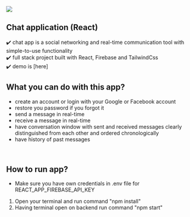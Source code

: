 <img src="https://user-images.githubusercontent.com/102720711/203572288-4cd8424c-b518-4135-be1b-20d8eb38b77d.png"/> 

## Chat application (React)

:heavy_check_mark: chat app is a social networking and real-time communication tool with simple-to-use functionality<br />
:heavy_check_mark: full stack project built with React, Firebase and TailwindCss<br />
:heavy_check_mark: demo is [here]


## What you can do with this app?
- create an account or login with your Google or Facebook account
- restore you password if you forgot it 
- send a message in real-time
- receive a message in real-time
- have conversation window with sent and received messages clearly distinguished from each other and ordered chronologically
- have history of past messages
<br />

## How to run app?
- Make sure you have own credentials in .env file for REACT_APP_FIREBASE_API_KEY
1. Open your terminal and run command "npm install"
3. Having terminal open on backend run command "npm start"
